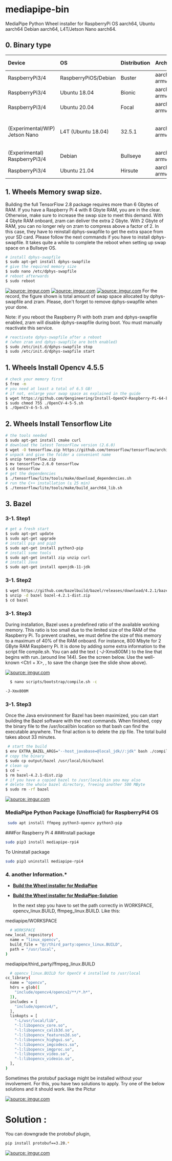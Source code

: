 # mediapipe-bin
MediaPipe Python Wheel installer for RaspberryPi OS aarch64, Ubuntu aarch64 Debian aarch64, L4T/Jetson Nano aarch64.

## 0. Binary type
|Device|OS|Distribution|Architecture|Python ver|Numpy ver|Note|
|:--|:--|:--|:--|:--|:--|:--|
|RaspberryPi3/4|RaspberryPiOS/Debian|Buster|aarch64 / armv8|3.7.3|1.19/1.20|64bit, glibc2.28|
|RaspberryPi3/4|Ubuntu 18.04|Bionic|aarch64 / armv8|3.6.9|1.19|64bit, glibc2.27|
|RaspberryPi3/4|Ubuntu 20.04|Focal|aarch64 / armv8|3.8.2|1.19/1.20|64bit, glibc2.31|
|(Experimental/WIP) Jetson Nano|L4T (Ubuntu 18.04)|32.5.1|aarch64 / armv8|3.6.9|(mandatory) 1.19.4|64bit, glibc2.27, Pose/Holistic/Selfie Segmentation/Multi Hand Tracking/FaceDetection/FaceMesh only,OpenGL ES3.2|
|(Experimental) RaspberryPi3/4|Debian|Bullseye|aarch64 / armv8|3.9.2|1.20|64bit, glibc2.31, gcc-8.5|
|RaspberryPi3/4|Ubuntu 21.04|Hirsute|aarch64 / armv8|3.9.5|1.20|64bit, glibc2.33, gcc-7.5|

## 1. Wheels Memory swap size.
Building the full TensorFlow 2.8 package requires more than 6 Gbytes of RAM. If you have a Raspberry Pi 4 with 8 Gbyte RAM, you are in the clear. Otherwise, make sure to increase the swap size to meet this demand. With 4 Gbyte RAM onboard, zram can deliver the extra 2 Gbyte. With 2 Gbyte of RAM, you can no longer rely on zram to compress above a factor of 2. In this case, they have to reinstall dphys-swapfile to get the extra space from your SD card. Please follow the next commands if you have to install dphys-swapfile. It takes quite a while to complete the reboot when setting up swap space on a Bullseye OS.
```bash
# install dphys-swapfile
$ sudo apt-get install dphys-swapfile
# give the required memory size
$ sudo nano /etc/dphys-swapfile
# reboot afterwards
$ sudo reboot
```
<a href="https://imgur.com/UNGkGo1"><img src="https://i.imgur.com/UNGkGo1.png" title="source: imgur.com" /></a>
<a href="https://imgur.com/LMLRrap"><img src="https://i.imgur.com/LMLRrap.png" title="source: imgur.com" /></a>
<a href="https://imgur.com/5zWC1Ky"><img src="https://i.imgur.com/5zWC1Ky.png" title="source: imgur.com" /></a>
For the record, the figure shown is total amount of swap space allocated by dphys-swapfile and zram. Please, don't forget to remove dphys-swapfile when your done.

Note: if you reboot the Raspberry Pi with both zram and dphys-swapfile enabled, zram will disable dphys-swapfile during boot. You must manually reactivate this service.
```bash
# reactivate dphys-swapfile after a reboot
# (when zram and dphys-swapfile are both enabled)
$ sudo /etc/init.d/dphys-swapfile stop
$ sudo /etc/init.d/dphys-swapfile start
```
## 1. Wheels Install Opencv 4.5.5
```bash
# check your memory first
$ free -m
# you need at least a total of 6.5 GB!
# if not, enlarge your swap space as explained in the guide
$ wget https://github.com/Qengineering/Install-OpenCV-Raspberry-Pi-64-bits/raw/main/OpenCV-4-5-5.sh
$ sudo chmod 755 ./OpenCV-4-5-5.sh
$ ./OpenCV-4-5-5.sh
```
## 2. Wheels Install Tensorflow Lite
```bash
# the tools needed
$ sudo apt-get install cmake curl
# download the latest TensorFlow version (2.6.0)
$ wget -O tensorflow.zip https://github.com/tensorflow/tensorflow/archive/v2.6.0.zip
# unpack and give the folder a convenient name
$ unzip tensorflow.zip
$ mv tensorflow-2.6.0 tensorflow
$ cd tensorflow
# get the dependencies
$ ./tensorflow/lite/tools/make/download_dependencies.sh
# run the C++ installation (± 25 min)
$ ./tensorflow/lite/tools/make/build_aarch64_lib.sh
```
## 3. Bazel
### 3-1. Step1
```bash
# get a fresh start
$ sudo apt-get update
$ sudo apt-get upgrade
# install pip and pip3
$ sudo apt-get install python3-pip
# install some tools
$ sudo apt-get install zip unzip curl
# install Java
$ sudo apt-get install openjdk-11-jdk
```
### 3-1. Step2
```bash
$ wget https://github.com/bazelbuild/bazel/releases/download/4.2.1/bazel-4.2.1-dist.zip
$ unzip -d bazel bazel-4.2.1-dist.zip
$ cd bazel
```
### 3-1. Step3
During installation, Bazel uses a predefined ratio of the available working memory. This ratio is too small due to the limited size of the RAM of the Raspberry Pi. To prevent crashes, we must define the size of this memory to a maximum of 40% of the RAM onboard. For instance, 800 Mbyte for 2 GByte RAM Raspberry Pi. It is done by adding some extra information to the script file compile.sh. You can add the text ( -J-Xmx800M ) to the line that begins with run..(around line 144). See the screen below. Use the well-known <Ctrl + X>, <Y>, <Enter> to save the change (see the slide show above).
  
  <a href="https://imgur.com/3OEfJ0o"><img src="https://i.imgur.com/3OEfJ0o.png" title="source: imgur.com" /></a>

```bash
  $ nano scripts/bootstrap/compile.sh -c
``` 
```bash
-J-Xmx800M
```
### 3-1. Step3
Once the Java environment for Bazel has been maximized, you can start building the Bazel software with the next commands. When finished, copy the binary file to the /usr/local/bin location so that bash can find the executable anywhere. The final action is to delete the zip file. The total build takes about 33 minutes.
```bash
 # start the build
$ env EXTRA_BAZEL_ARGS="--host_javabase=@local_jdk//:jdk" bash ./compile.sh
# copy the binary
$ sudo cp output/bazel /usr/local/bin/bazel
# clean up
$ cd ~
$ rm bazel-4.2.1-dist.zip
# if you have a copied bazel to /usr/local/bin you may also
# delete the whole bazel directory, freeing another 500 MByte
$ sudo rm -rf bazel
``` 
<a href="https://imgur.com/6nKFSqf"><img src="https://i.imgur.com/6nKFSqf.png" title="source: imgur.com" /></a>
### MediaPipe Python Package (Unofficial) for RaspberryPi4 OS
  
 ```bash
  sudo apt install ffmpeg python3-opencv python3-pip
  ```
  ###For Raspberry Pi 4
  ###Install package
  ```bash
  sudo pip3 install mediapipe-rpi4
  ```
  To Uninstall package
  ```bash
  sudo pip3 uninstall mediapipe-rpi4
  ```
  ### 4. another Information.* 
- **[Build the Wheel installer for MediaPipe](https://google.github.io/mediapipe/getting_started/install.html)**
- **[Build the Wheel installer for MediaPipe-Solution](https://stackoverflow.com/questions/67410495/how-to-install-and-use-mediapipe-on-raspberry-pi-4)**
  
  
  In the next step you have to set the path correctly in WORKSPACE, opencv_linux.BUILD, ffmpeg_linux.BUILD.
  Like this:

mediapipe/WORKSPACE
    
```bash
  # WORKSPACE
new_local_repository(
  name = "linux_opencv",
  build_file = "@//third_party:opencv_linux.BUILD",
  path = "/usr/local",
)
```
  mediapipe/third_party/ffmpeg_linux.BUILD
```bash
  # opencv_linux.BUILD for OpenCV 4 installed to /usr/local
cc_library(
  name = "opencv",
  hdrs = glob([
    "include/opencv4/opencv2/**/*.h*",
  ]),
  includes = [
    "include/opencv4/",
  ],
  linkopts = [
    "-L/usr/local/lib",
    "-l:libopencv_core.so",
    "-l:libopencv_calib3d.so",
    "-l:libopencv_features2d.so",
    "-l:libopencv_highgui.so",
    "-l:libopencv_imgcodecs.so",
    "-l:libopencv_imgproc.so",
    "-l:libopencv_video.so",
    "-l:libopencv_videoio.so",
  ],
)
```

  
  Sometimes the protobuf package might be installed without your involvement. For this, you have two solutions to apply. Try one of the below solutions and it should work. like the Pictur
  
  <a href="https://imgur.com/eHW2mT0"><img src="https://i.imgur.com/eHW2mT0.png" title="source: imgur.com" /></a>
  
 # Solution :
You can downgrade the protobuf plugin,
  ```bash
  pip install protobuf==3.20.*
  ```
  <a href="https://imgur.com/Fszx01g"><img src="https://i.imgur.com/Fszx01g.png" title="source: imgur.com" /></a>

